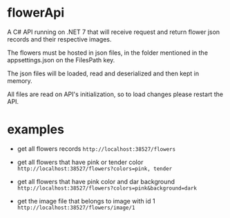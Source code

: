 # flowerApi

A C# API running on .NET 7 that will receive request and return flower json records and their respective images.

The flowers must be hosted in json files, in the folder mentioned in the appsettings.json on the FilesPath key.

The json files will be loaded, read and deserialized and then kept in memory.

All files are read on API's initialization, so to load changes please restart the API.

# examples
- get all flowers records
`http://localhost:38527/flowers`

- get all flowers that have pink or tender color
`http://localhost:38527/flowers?colors=pink, tender`

- get all flowers that have pink color and dar background
`http://localhost:38527/flowers?colors=pink&background=dark`

- get the image file that belongs to image with id 1
`http://localhost:38527/flowers/image/1`